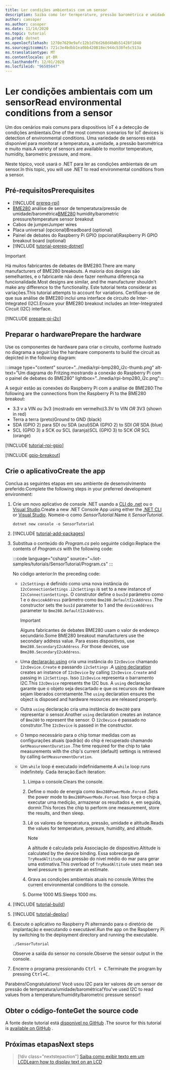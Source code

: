 ```yaml
---
title: Ler condições ambientais com um sensor
description: Saiba como ler termperature, pressão barométrica e umidade com as bibliotecas IoT .NET.
author: camsoper
ms.author: casoper
ms.date: 11/14/2020
ms.topic: tutorial
ms.prod: dotnet
ms.openlocfilehash: 1270e7629e9afc12b1d76d260d4b8b51428f1040
ms.sourcegitcommit: 721c3e4bdbb1ea0bb420818ec944c538fe5c513a
ms.translationtype: MT
ms.contentlocale: pt-BR
ms.lasthandoff: 12/01/2020
ms.locfileid: "96585647"
---
```

# <a name="read-environmental-conditions-from-a-sensor"></a><span data-ttu-id="d5ee2-103">Ler condições ambientais com um sensor</span><span class="sxs-lookup"><span data-stu-id="d5ee2-103">Read environmental conditions from a sensor</span></span>

<span data-ttu-id="d5ee2-104">Um dos cenários mais comuns para dispositivos IoT é a detecção de condições ambientais.</span><span class="sxs-lookup"><span data-stu-id="d5ee2-104">One of the most common scenarios for IoT devices is detection of environmental conditions.</span></span> <span data-ttu-id="d5ee2-105">Uma variedade de sensores está disponível para monitorar a temperatura, a umidade, a pressão barométrica e muito mais.</span><span class="sxs-lookup"><span data-stu-id="d5ee2-105">A variety of sensors are available to monitor temperature, humidity, barometric pressure, and more.</span></span>

<span data-ttu-id="d5ee2-106">Neste tópico, você usará o .NET para ler as condições ambientais de um sensor.</span><span class="sxs-lookup"><span data-stu-id="d5ee2-106">In this topic, you will use .NET to read environmental conditions from a sensor.</span></span>

## <a name="prerequisites"></a><span data-ttu-id="d5ee2-107">Pré-requisitos</span><span class="sxs-lookup"><span data-stu-id="d5ee2-107">Prerequisites</span></span>

- [!INCLUDE [prereq-rpi](../includes/prereq-rpi.md)]
- <span data-ttu-id="d5ee2-108">[BME280](https://learn.adafruit.com/adafruit-bme280-humidity-barometric-pressure-temperature-sensor-breakout) <span class="docon docon-navigate-external x-hidden-focus"></span> análise de sensor de temperatura/pressão de umidade/barométrica</span><span class="sxs-lookup"><span data-stu-id="d5ee2-108">[BME280](https://learn.adafruit.com/adafruit-bme280-humidity-barometric-pressure-temperature-sensor-breakout) <span class="docon docon-navigate-external x-hidden-focus"></span> humidity/barometric pressure/temperature sensor breakout</span></span>
- <span data-ttu-id="d5ee2-109">Cabos de jumper</span><span class="sxs-lookup"><span data-stu-id="d5ee2-109">Jumper wires</span></span>
- <span data-ttu-id="d5ee2-110">Placa universal (opcional)</span><span class="sxs-lookup"><span data-stu-id="d5ee2-110">Breadboard (optional)</span></span>
- <span data-ttu-id="d5ee2-111">Painel de debates do Raspberry Pi GPIO (opcional)</span><span class="sxs-lookup"><span data-stu-id="d5ee2-111">Raspberry Pi GPIO breakout board (optional)</span></span>
- [!INCLUDE [tutorial-prereq-dotnet](../includes/tutorial-prereq-dotnet.md)]

> [!IMPORTANT]
> <span data-ttu-id="d5ee2-112">Há muitos fabricantes de debates de BME280.</span><span class="sxs-lookup"><span data-stu-id="d5ee2-112">There are many manufacturers of BME280 breakouts.</span></span> <span data-ttu-id="d5ee2-113">A maioria dos designs são semelhantes, e o fabricante não deve fazer nenhuma diferença na funcionalidade.</span><span class="sxs-lookup"><span data-stu-id="d5ee2-113">Most designs are similar, and the manufacturer shouldn't make any difference to the functionality.</span></span> <span data-ttu-id="d5ee2-114">Este tutorial tenta considerar as variações.</span><span class="sxs-lookup"><span data-stu-id="d5ee2-114">This tutorial attempts to account for variations.</span></span> <span data-ttu-id="d5ee2-115">Certifique-se de que sua análise de BME280 inclui uma interface de circuito de Inter-Integrated (I2C).</span><span class="sxs-lookup"><span data-stu-id="d5ee2-115">Ensure your BME280 breakout includes an Inter-Integrated Circuit (I2C) interface.</span></span>

[!INCLUDE [prepare-pi-i2c](../includes/prepare-pi-i2c.md)]

## <a name="prepare-the-hardware"></a><span data-ttu-id="d5ee2-116">Preparar o hardware</span><span class="sxs-lookup"><span data-stu-id="d5ee2-116">Prepare the hardware</span></span>

<span data-ttu-id="d5ee2-117">Use os componentes de hardware para criar o circuito, conforme ilustrado no diagrama a seguir:</span><span class="sxs-lookup"><span data-stu-id="d5ee2-117">Use the hardware components to build the circuit as depicted in the following diagram:</span></span>

:::image type="content" source="../media/rpi-bmp280_i2c-thumb.png" alt-text="Um diagrama do Fritzing mostrando a conexão do Raspberry Pi com o painel de debates do BME280" lightbox="../media/rpi-bmp280_i2c.png":::

<span data-ttu-id="d5ee2-119">A seguir estão as conexões do Raspberry Pi com a análise de BME280:</span><span class="sxs-lookup"><span data-stu-id="d5ee2-119">The following are the connections from the Raspberry Pi to the BME280 breakout:</span></span>

- <span data-ttu-id="d5ee2-120">3.3 v a VIN *ou* 3v3 (mostrado em vermelho)</span><span class="sxs-lookup"><span data-stu-id="d5ee2-120">3.3V to VIN *OR* 3V3 (shown in red)</span></span>
- <span data-ttu-id="d5ee2-121">Terra a terra (preto)</span><span class="sxs-lookup"><span data-stu-id="d5ee2-121">Ground to GND (black)</span></span>
- <span data-ttu-id="d5ee2-122">SDA (GPIO 2) para SDI *ou* SDA (azul)</span><span class="sxs-lookup"><span data-stu-id="d5ee2-122">SDA (GPIO 2) to SDI *OR* SDA (blue)</span></span>
- <span data-ttu-id="d5ee2-123">SCL (GPIO 3) a SCK *ou* SCL (laranja)</span><span class="sxs-lookup"><span data-stu-id="d5ee2-123">SCL (GPIO 3) to SCK *OR* SCL (orange)</span></span>

[!INCLUDE [tutorial-rpi-gpio](../includes/tutorial-rpi-gpio.md)]

[!INCLUDE [gpio-breakout](../includes/gpio-breakout.md)]

## <a name="create-the-app"></a><span data-ttu-id="d5ee2-124">Crie o aplicativo</span><span class="sxs-lookup"><span data-stu-id="d5ee2-124">Create the app</span></span>

<span data-ttu-id="d5ee2-125">Conclua as seguintes etapas em seu ambiente de desenvolvimento preferido:</span><span class="sxs-lookup"><span data-stu-id="d5ee2-125">Complete the following steps in your preferred development environment:</span></span>

1. <span data-ttu-id="d5ee2-126">Crie um novo aplicativo de console .NET usando a [CLI do .net](../../core/tools/dotnet-new.md) ou o [Visual Studio](../../core/tutorials/with-visual-studio.md).</span><span class="sxs-lookup"><span data-stu-id="d5ee2-126">Create a new .NET Console App using either the [.NET CLI](../../core/tools/dotnet-new.md) or [Visual Studio](../../core/tutorials/with-visual-studio.md).</span></span> <span data-ttu-id="d5ee2-127">Nomeie-o como *SensorTutorial*.</span><span class="sxs-lookup"><span data-stu-id="d5ee2-127">Name it *SensorTutorial*.</span></span>

    ```dotnetcli
    dotnet new console -o SensorTutorial
    ```

1. [!INCLUDE [tutorial-add-packages](../includes/tutorial-add-packages.md)]
1. <span data-ttu-id="d5ee2-128">Substitua o conteúdo do *Program.cs* pelo seguinte código:</span><span class="sxs-lookup"><span data-stu-id="d5ee2-128">Replace the contents of *Program.cs* with the following code:</span></span>

    :::code language="csharp" source="~/iot-samples/tutorials/SensorTutorial/Program.cs" :::

    <span data-ttu-id="d5ee2-129">No código anterior:</span><span class="sxs-lookup"><span data-stu-id="d5ee2-129">In the preceding code:</span></span>

    - <span data-ttu-id="d5ee2-130">`i2cSettings` é definido como uma nova instância do `I2cConnectionSettings` .</span><span class="sxs-lookup"><span data-stu-id="d5ee2-130">`i2cSettings` is set to a new instance of `I2cConnectionSettings`.</span></span> <span data-ttu-id="d5ee2-131">O construtor define o `busId` parâmetro como 1 e o `deviceAddress` parâmetro como `Bme280.DefaultI2cAddress` .</span><span class="sxs-lookup"><span data-stu-id="d5ee2-131">The constructor sets the `busId` parameter to 1 and the `deviceAddress` parameter to `Bme280.DefaultI2cAddress`.</span></span>

        > [!IMPORTANT]
        > <span data-ttu-id="d5ee2-132">Alguns fabricantes de debates BME280 usam o valor de endereço secundário.</span><span class="sxs-lookup"><span data-stu-id="d5ee2-132">Some BME280 breakout manufacturers use the secondary address value.</span></span> <span data-ttu-id="d5ee2-133">Para esses dispositivos, use `Bme280.SecondaryI2cAddress` .</span><span class="sxs-lookup"><span data-stu-id="d5ee2-133">For those devices, use `Bme280.SecondaryI2cAddress`.</span></span>

    - <span data-ttu-id="d5ee2-134">Uma [declaração using](../../csharp/whats-new/csharp-8.md#using-declarations) cria uma instância do `I2cDevice` chamando `I2cDevice.Create` e passando `i2cSettings` .</span><span class="sxs-lookup"><span data-stu-id="d5ee2-134">A [using declaration](../../csharp/whats-new/csharp-8.md#using-declarations) creates an instance of `I2cDevice` by calling `I2cDevice.Create` and passing in `i2cSettings`.</span></span> <span data-ttu-id="d5ee2-135">Isso `I2cDevice` representa o barramento I2C.</span><span class="sxs-lookup"><span data-stu-id="d5ee2-135">This `I2cDevice` represents the I2C bus.</span></span> <span data-ttu-id="d5ee2-136">A `using` declaração garante que o objeto seja descartado e que os recursos de hardware sejam liberados corretamente.</span><span class="sxs-lookup"><span data-stu-id="d5ee2-136">The `using` declaration ensures the object is disposed and hardware resources are released properly.</span></span>
    - <span data-ttu-id="d5ee2-137">Outra `using` declaração cria uma instância do `Bme280` para representar o sensor.</span><span class="sxs-lookup"><span data-stu-id="d5ee2-137">Another `using` declaration creates an instance of `Bme280` to represent the sensor.</span></span> <span data-ttu-id="d5ee2-138">O `I2cDevice` é passado no construtor.</span><span class="sxs-lookup"><span data-stu-id="d5ee2-138">The `I2cDevice` is passed in the constructor.</span></span>
    - <span data-ttu-id="d5ee2-139">O tempo necessário para o chip tomar medidas com as configurações atuais (padrão) do chip é recuperado chamando `GetMeasurementDuration` .</span><span class="sxs-lookup"><span data-stu-id="d5ee2-139">The time required for the chip to take measurements with the chip's current (default) settings is retrieved by calling `GetMeasurementDuration`.</span></span>
    - <span data-ttu-id="d5ee2-140">Um `while` loop é executado indefinidamente.</span><span class="sxs-lookup"><span data-stu-id="d5ee2-140">A `while` loop runs indefinitely.</span></span> <span data-ttu-id="d5ee2-141">Cada iteração:</span><span class="sxs-lookup"><span data-stu-id="d5ee2-141">Each iteration:</span></span>
        1. <span data-ttu-id="d5ee2-142">Limpa o console.</span><span class="sxs-lookup"><span data-stu-id="d5ee2-142">Clears the console.</span></span>
        1. <span data-ttu-id="d5ee2-143">Define o modo de energia como `Bmx280PowerMode.Forced` .</span><span class="sxs-lookup"><span data-stu-id="d5ee2-143">Sets the power mode to `Bmx280PowerMode.Forced`.</span></span> <span data-ttu-id="d5ee2-144">Isso força o chip a executar uma medição, armazenar os resultados e, em seguida, dormir.</span><span class="sxs-lookup"><span data-stu-id="d5ee2-144">This forces the chip to perform one measurement, store the results, and then sleep.</span></span>
        1. <span data-ttu-id="d5ee2-145">Lê os valores de temperatura, pressão, umidade e altitude.</span><span class="sxs-lookup"><span data-stu-id="d5ee2-145">Reads the values for temperature, pressure, humidity, and altitude.</span></span>

            > [!NOTE]
            > <span data-ttu-id="d5ee2-146">A altitude é calculada pela Associação de dispositivo.</span><span class="sxs-lookup"><span data-stu-id="d5ee2-146">Altitude is calculated by the device binding.</span></span> <span data-ttu-id="d5ee2-147">Essa sobrecarga de `TryReadAltitude` usa pressão do nível médio do mar para gerar uma estimativa.</span><span class="sxs-lookup"><span data-stu-id="d5ee2-147">This overload of `TryReadAltitude` uses mean sea level pressure to generate an estimate.</span></span>

        1. <span data-ttu-id="d5ee2-148">Grava as condições ambientais atuais no console.</span><span class="sxs-lookup"><span data-stu-id="d5ee2-148">Writes the current environmental conditions to the console.</span></span>
        1. <span data-ttu-id="d5ee2-149">Dorme 1000 MS.</span><span class="sxs-lookup"><span data-stu-id="d5ee2-149">Sleeps 1000 ms.</span></span>

1. [!INCLUDE [tutorial-build](../includes/tutorial-build.md)]
1. [!INCLUDE [tutorial-deploy](../includes/tutorial-deploy.md)]
1. <span data-ttu-id="d5ee2-150">Execute o aplicativo no Raspberry Pi alternando para o diretório de implantação e executando o executável.</span><span class="sxs-lookup"><span data-stu-id="d5ee2-150">Run the app on the Raspberry Pi by switching to the deployment directory and running the executable.</span></span>

    ```bash
    ./SensorTutorial
    ```

    <span data-ttu-id="d5ee2-151">Observe a saída do sensor no console.</span><span class="sxs-lookup"><span data-stu-id="d5ee2-151">Observe the sensor output in the console.</span></span>

1. <span data-ttu-id="d5ee2-152">Encerre o programa pressionando <kbd>Ctrl + C</kbd>.</span><span class="sxs-lookup"><span data-stu-id="d5ee2-152">Terminate the program by pressing <kbd>Ctrl+C</kbd>.</span></span>

<span data-ttu-id="d5ee2-153">Parabéns!</span><span class="sxs-lookup"><span data-stu-id="d5ee2-153">Congratulations!</span></span> <span data-ttu-id="d5ee2-154">Você usou I2C para ler valores de um sensor de pressão de temperatura/umidade/barométrica!</span><span class="sxs-lookup"><span data-stu-id="d5ee2-154">You've used I2C to read values from a temperature/humidity/barometric pressure sensor!</span></span>

## <a name="get-the-source-code"></a><span data-ttu-id="d5ee2-155">Obter o código-fonte</span><span class="sxs-lookup"><span data-stu-id="d5ee2-155">Get the source code</span></span>

<span data-ttu-id="d5ee2-156">A fonte deste tutorial está [disponível no GitHub](https://github.com/MicrosoftDocs/dotnet-iot-assets/tree/master/tutorials/SensorTutorial) <span class="docon docon-navigate-external x-hidden-focus"></span> .</span><span class="sxs-lookup"><span data-stu-id="d5ee2-156">The source for this tutorial is [available on GitHub](https://github.com/MicrosoftDocs/dotnet-iot-assets/tree/master/tutorials/SensorTutorial) <span class="docon docon-navigate-external x-hidden-focus"></span>.</span></span>

## <a name="next-steps"></a><span data-ttu-id="d5ee2-157">Próximas etapas</span><span class="sxs-lookup"><span data-stu-id="d5ee2-157">Next steps</span></span>

> [!div class="nextstepaction"]
> [<span data-ttu-id="d5ee2-158">Saiba como exibir texto em um LCD</span><span class="sxs-lookup"><span data-stu-id="d5ee2-158">Learn how to display text on an LCD</span></span>](../tutorials/lcd-display.md)

